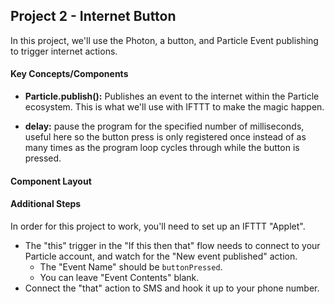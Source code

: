 ## Project 2 - Internet Button

In this project, we'll use the Photon, a button, and Particle Event publishing to trigger internet actions.

#### Key Concepts/Components

- **Particle.publish():** Publishes an event to the internet within the Particle ecosystem. This is what we'll use with IFTTT to make the magic happen.

- **delay:** pause the program for the specified number of milliseconds, useful here so the button press is only registered once instead of as many times as the program loop cycles through while the button is pressed.

#### Component Layout

#### Additional Steps

In order for this project to work, you'll need to set up an IFTTT "Applet".
- The "this" trigger in the "If this then that" flow needs to connect to your Particle account, and watch for the "New event published" action.
  - The "Event Name" should be `buttonPressed`.
  - You can leave "Event Contents" blank.
- Connect the "that" action to SMS and hook it up to your phone number.

